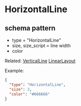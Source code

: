 # HorizontalLine
## schema pattern

* type = "HorizontalLine"
* size, size_script = line width
* color


Related:
[VerticalLine](VerticalLine.md) 
[LinearLayout](LinearLayout.md) 

Example:
```json
{
  "type": "HorizontalLine",
  "size": 3,
  "color": "#666666"
}
```
